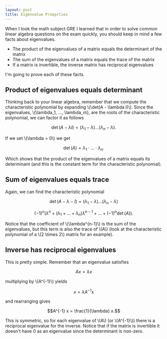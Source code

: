 ```yaml
---
layout: post
title: Eigenvalue Proeprties
---
```


When I took the math subject GRE I learned that in order to solve common linear algebra questions on the exam quickly, you should keep in mind a few facts about eigenvalues.

* The product of the eigenvalues of a matrix equals the determinant of the matrix
* The sum of the eigenvalues of a matrix equals the trace of the matrix
* If a matrix is invertible, the inverse matrix has reciprocal eigenvalues

I'm going to prove each of these facts.

## Product of eigenvalues equals determinant

Thinking back to your linear algebra, remember that we compute the characteristic polynomial by expanding \\(\det(A - \lambda I)\\). Since the eigenvalues, \\(\lambda_1, ..., \lambda_n\\), are the roots of the characteristic polynomial, we can factor it as follows

$$\det(A-\lambda I) = (\lambda_1 - \lambda) ... (\lambda_n - \lambda).$$

If we set \\(\lambda = 0\\) we get

$$\det(A) = \lambda_1 \cdot ... \cdot \lambda_n.$$

Which shows that the product of the eigenvalues of a matrix equals its determinant (and this is the constant term for the characteristic polynomial).

## Sum of eigenvalues equals trace

Again, we can find the characteristic polynomial

$$\det(A-\lambda-I) = (\lambda_1 - \lambda) ... (\lambda_n - \lambda)$$

$$ (-1)^n (\lambda^n + (\lambda_1 + ... + \lambda_n) \lambda^{n-1} + ... + (-1)^n \det(A)).$$

Notice that the coefficient of \\(\lambda^{n-1}\\) is the sum of the eigenvalues, but this term is also the trace of \\(A\\) (look at the characteristic polynomial of a \\(2 \times 2\\) matrix for an example).

## Inverse has reciprocal eigenvalues

This is pretty simple. Remember that an eigenvalue satisfies

$$A x = \lambda x$$

multiplying by \\(A^{-1}\\) yields

$$x = \lambda A^{-1} x$$

and rearranging gives

$$A^{-1} x = \frac{1}{\lambda} x.$$

This is symmetric, so for each eigenvalue of \\(A\\) (or \\(A^{-1}\\)) there is a reciprocal eigenvalue for the inverse. Notice that if the matrix is invertible it doesn't have 0 as an eigenvalue since the determinant is non-zero.
